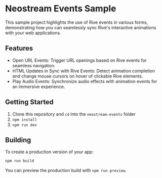 # Neostream Events Sample

This sample project highlights the use of Rive events in various forms, demonstrating how you can seamlessly sync Rive's interactive animations with your web applications.

## Features

- Open URL Events: Trigger URL openings based on Rive events for seamless navigation.
- HTML Updates in Sync with Rive Events: Detect animation completion and change mouse cursors on hover of clickable Rive elements.
- Play Audio Events: Synchronize audio effects with animation events for an immersive experience.
  
## Getting Started

1. Clone this repository and `cd` into the `neostream-events` folder
2. `npm install`
3. `npm run dev`

## Building

To create a production version of your app:

```bash
npm run build
```

You can preview the production build with `npm run preview`.